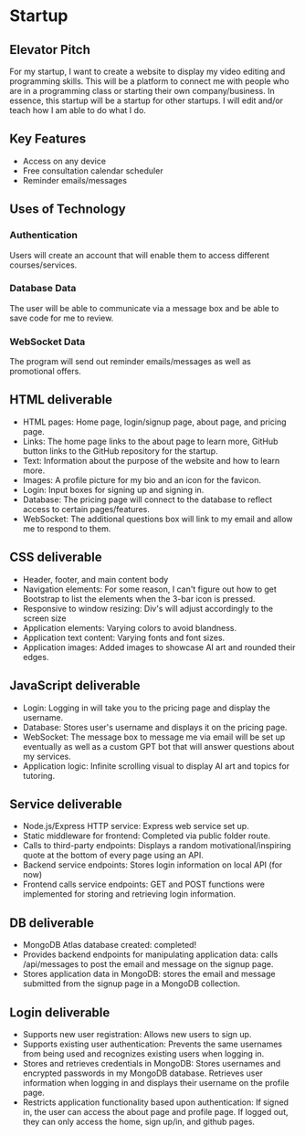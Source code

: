 # Startup

## Elevator Pitch
For my startup, I want to create a website to display my video editing and programming skills. This will be a platform to connect me with people who are in a programming class or starting their own company/business. In essence, this startup will be a startup for other startups. I will edit and/or teach how I am able to do what I do.

## Key Features
- Access on any device
- Free consultation calendar scheduler
- Reminder emails/messages

## Uses of Technology
### Authentication
Users will create an account that will enable them to access different courses/services.

### Database Data
The user will be able to communicate via a message box and be able to save code for me to review.

### WebSocket Data
The program will send out reminder emails/messages as well as promotional offers.

## HTML deliverable
- HTML pages: Home page, login/signup page, about page, and pricing page.
- Links: The home page links to the about page to learn more, GitHub button links to the GitHub repository for the startup.
- Text: Information about the purpose of the website and how to learn more.
- Images: A profile picture for my bio and an icon for the favicon.
- Login: Input boxes for signing up and signing in.
- Database: The pricing page will connect to the database to reflect access to certain pages/features.
- WebSocket: The additional questions box will link to my email and allow me to respond to them.

## CSS deliverable
- Header, footer, and main content body
- Navigation elements: For some reason, I can't figure out how to get Bootstrap to list the elements when the 3-bar icon is pressed.
- Responsive to window resizing: Div's will adjust accordingly to the screen size
- Application elements: Varying colors to avoid blandness.
- Application text content: Varying fonts and font sizes.
- Application images: Added images to showcase AI art and rounded their edges.

## JavaScript deliverable
- Login: Logging in will take you to the pricing page and display the username.
- Database: Stores user's username and displays it on the pricing page.
- WebSocket: The message box to message me via email will be set up eventually as well as a custom GPT bot that will answer questions about my services.
- Application logic: Infinite scrolling visual to display AI art and topics for tutoring.

## Service deliverable
- Node.js/Express HTTP service: Express web service set up.
- Static middleware for frontend: Completed via public folder route.
- Calls to third-party endpoints: Displays a random motivational/inspiring quote at the bottom of every page using an API.
- Backend service endpoints: Stores login information on local API (for now)
- Frontend calls service endpoints: GET and POST functions were implemented for storing and retrieving login information.

## DB deliverable
- MongoDB Atlas database created: completed!
- Provides backend endpoints for manipulating application data: calls /api/messages to post the email and message on the signup page.
- Stores application data in MongoDB: stores the email and message submitted from the signup page in a MongoDB collection.

## Login deliverable
- Supports new user registration: Allows new users to sign up.
- Supports existing user authentication: Prevents the same usernames from being used and recognizes existing users when logging in.
- Stores and retrieves credentials in MongoDB: Stores usernames and encrypted passwords in my MongoDB database. Retrieves user information when logging in and displays their username on the profile page.
- Restricts application functionality based upon authentication: If signed in, the user can access the about page and profile page. If logged out, they can only access the home, sign up/in, and github pages.
